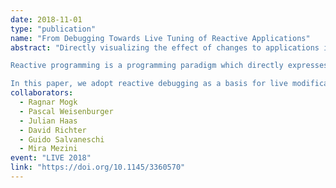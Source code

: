```yaml
---
date: 2018-11-01
type: "publication"
name: "From Debugging Towards Live Tuning of Reactive Applications"
abstract: "Directly visualizing the effect of changes to applications improves developers productivity as they gain immediate insights on the resulting application behavior. Yet, immediate feedback requires a representation of the dataflow in the application to correctly propagate and apply the effect of the changes.

Reactive programming is a programming paradigm which directly expresses applications dataflow in a declarative way. Recently, researchers developed dedicated debugging techniques for reactive programming that use the dataflow graph to enable inspections and visualization.

In this paper, we adopt reactive debugging as a basis for live modifications and tuning of reactive applications. To this end we extend the debugger to allow live modifications to the dataflow graph in a structured manner to change the application behavior. We also suggest how developers of reactive applications can use such extension to enable flexible tuning of applications at run time. Our early experience shows that the combination of reactive programming and live programming allows modifications and tuning of applications while ensuring safety and consistency guarantees."
collaborators:
  - Ragnar Mogk
  - Pascal Weisenburger
  - Julian Haas
  - David Richter
  - Guido Salvaneschi
  - Mira Mezini
event: "LIVE 2018"
link: "https://doi.org/10.1145/3360570"
---
```

